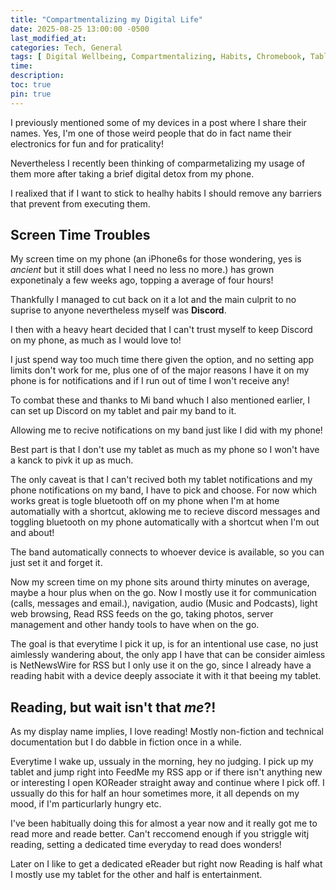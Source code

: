 ```yaml
---
title: "Compartmentalizing my Digital Life"
date: 2025-08-25 13:00:00 -0500
last_modified_at:
categories: Tech, General 
tags: [ Digital Wellbeing, Compartmentalizing, Habits, Chromebook, Tablet, iPhone, Mi Band, Nintendo Switch Lite, Google TV with Chromecast ]
time: 
description:
toc: true
pin: true
---
```


I previously mentioned some of my devices in a post where I share their names. Yes, I'm one of those weird people that do in fact name their electronics for fun and for praticality!

Nevertheless I recently been thinking of comparmetalizing my usage of them more after taking a brief digital detox from my phone.

I realixed that if I want to stick to healhy habits I should remove any barriers that prevent from executing them. 

## Screen Time Troubles

My screen time on my phone (an iPhone6s for those wondering, yes is *ancient* but it still does what I need no less no more.) has grown exponetinaly a few weeks ago, topping a average of four hours!

Thankfully I managed to cut back on it a lot and the main culprit to no suprise to anyone nevertheless myself was **Discord**.

I then with a heavy heart decided that I can't trust myself to keep Discord on my phone, as much as I would love to! 

I just spend way too much time there given the option, and no setting app limits don't work for me, plus one of of the major reasons I have it on my phone is for notifications and if I run out of time I won't receive any!

To combat these and thanks to Mi band whuch I also mentioned earlier, I can set up Discord on my tablet and pair my band to it.

Allowing me to recive notifications on my band just like I did with my phone!

Best part is that I don't use my tablet as much as my phone so I won't have a kanck to pivk it up as much.

The only caveat is that I can't recived both my tablet notifications and my phone notifications on my band, I have to pick and choose. For now which works great is togle bluetooth off on my phone when I'm at home automatially with a shortcut, aklowing me to recieve discord messages and toggling bluetooth on my phone automatically with a shortcut when I'm out and about!

The band automatically connects to whoever device is available, so you can just set it and forget it.

Now my screen time on my phone sits around thirty minutes on average, maybe a hour plus when on the go. Now I mostly use it for communication (calls, messages and email.), navigation, audio (Music and Podcasts), light web browsing, Read RSS feeds on the go, taking photos, server management and other handy tools to have when on the go.

The goal is that everytime I pick it up, is for an intentional use case, no just aimlessly wandering about, the only app I have that can be consider aimless is NetNewsWire for RSS but I only use it on the go, since I already have a reading habit with a device deeply associate it with it that beeing my tablet.

## Reading, but wait isn't that *me*?!

As my display name implies, I love reading! Mostly non-fiction and technical documentation but I do dabble in fiction once in a while.

Everytime I wake up, ussualy in the morning, hey no judging. I pick up my tablet and jump right into FeedMe my RSS app or if there isn't anything new or interesting I open KOReader straight away and continue where I pick off. I ussually do this for half an hour sometimes more, it all depends on my mood, if I'm particurlarly hungry etc. 

I've been habitually doing this for almost a year now and it really got me to read more and reade better. Can't reccomend enough if you striggle witj reading, setting a dedicated time everyday to read does wonders!

Later on I like to get a dedicated eReader but right now Reading is half what I mostly use my tablet for the other and half is entertainment.

##